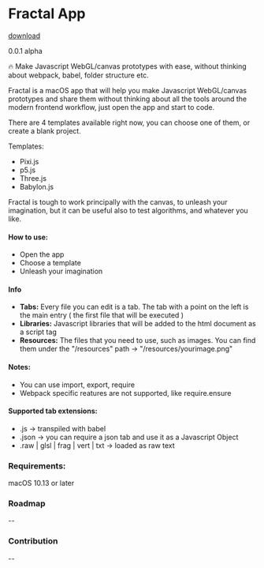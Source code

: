 #  Fractal App

[download](https://github.com/FractalApp/fractal/raw/master/build/Fractal-v0.0.1-b2.zip)

0.0.1 alpha

🔥 Make Javascript WebGL/canvas prototypes with ease, without thinking about webpack, babel, folder structure etc.

Fractal is a macOS app that will help you make Javascript WebGL/canvas prototypes and share them without thinking about all the tools around the modern frontend workflow, just open the app and start to code.

There are 4 templates available right now, you can choose one of them, or create a blank project.

Templates:
- Pixi.js
- p5.js
- Three.js
- Babylon.js

Fractal is tough to work principally with the canvas, to unleash your imagination, but it can be useful also to test algorithms, and whatever you like.

#### How to use:
- Open the app
- Choose a template
- Unleash your imagination

#### Info
- **Tabs:** Every file you can edit is a tab. The tab with a point on the left is the main entry ( the first file that will be executed )
- **Libraries:** Javascript libraries that will be added to the html document as a script tag
- **Resources:** The files that you need to use, such as images. You can find them under the "/resources" path -> "/resources/yourimage.png"

#### Notes:
- You can use import, export, require
- Webpack specific reatures are not supported, like require.ensure

#### Supported tab extensions:
- .js -> transpiled with babel
- .json -> you can require a json tab and use it as a Javascript Object
- .raw | glsl | frag | vert | txt -> loaded as raw text

### Requirements:
macOS 10.13 or later

### Roadmap
--

### Contribution
--
